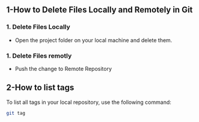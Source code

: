 ## 1-How to Delete Files Locally and Remotely in Git

### 1. Delete Files Locally
- Open the project folder on your local machine and delete them.

### 1. Delete Files remotly
- Push the change to Remote Repository

## 2-How to list tags
To list all tags in your local repository, use the following command:
```bash
git tag






